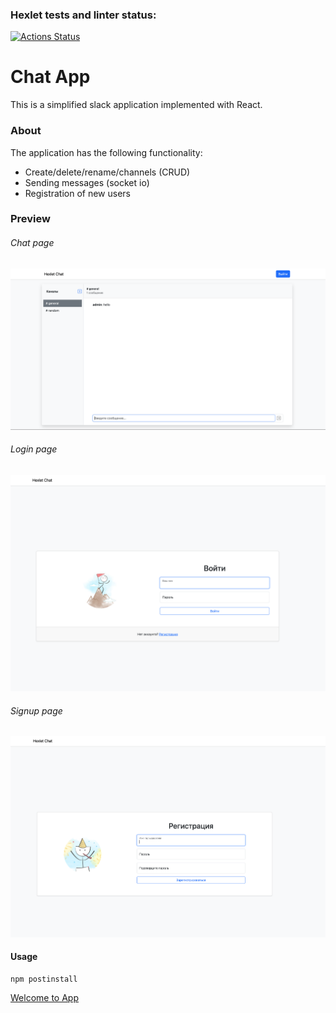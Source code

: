 ### Hexlet tests and linter status:
[![Actions Status](https://github.com/SageUniverse95/frontend-project-12/workflows/hexlet-check/badge.svg)](https://github.com/SageUniverse95/frontend-project-12/actions)

# Chat App

This is a simplified slack application implemented with React.

### About

The application has the following functionality:

* Create/delete/rename/channels (CRUD)
* Sending messages (socket io)
* Registration of new users


### Preview
###### Chat page
![Chat page](frontend/assets/chat.png "chat page")

###### Login page
![Login page](frontend/assets/login.png "chat")

###### Signup page
![Signup page](frontend/assets/signup.png "chat")

#### Usage

```
npm postinstall
```


[Welcome to App](https://frontend-project-12-production-5c14.up.railway.app/login)
